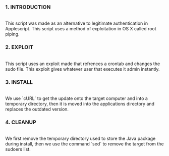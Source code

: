 ### 1. INTRODUCTION
<br>
This script was made as an alternative to legitimate authentication in Applescript. This script uses a method of exploitation in OS X called root piping.

<br>

### 2. EXPLOIT
<br>
This script uses an exploit made that refrences a crontab and changes the sudo file.
This exploit gives whatever user that executes it admin instantly.

<br>

### 3. INSTALL
<br>
We use `cURL` to get the update onto the target computer and into a temporary directory, then it is moved into the applications directory and replaces the outdated version.

<br>

### 4. CLEANUP
<br>
We first remove the temporary directory used to store the Java package during install, then we use the command `sed` to remove the target from the sudoers list.

<br>
